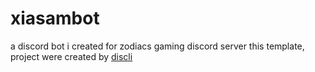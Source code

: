 # xiasambot
a discord bot i created for zodiacs gaming discord server
this template, project were created by [discli](https://github.com/znqi/discli)
